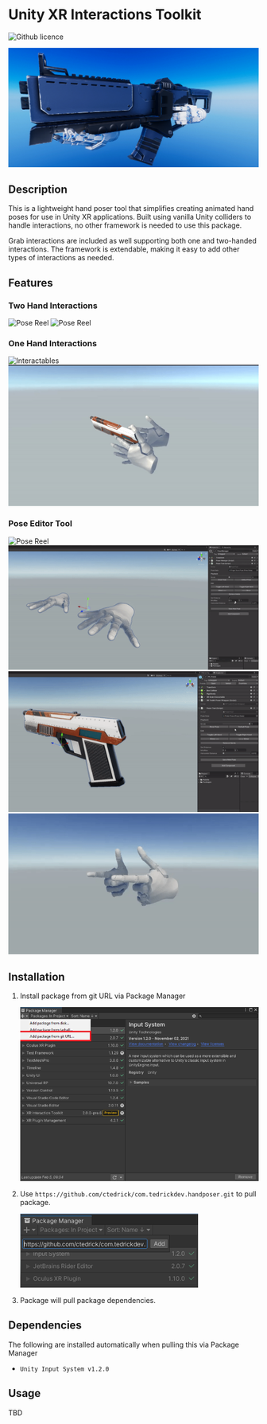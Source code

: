 # Unity XR Interactions Toolkit

![Github licence](http://img.shields.io/badge/license-MIT-blue.svg)

![Banner](Resources~/banner.png)

## Description
This is a lightweight hand poser tool that simplifies creating animated hand poses for use in Unity XR applications.
Built using vanilla Unity colliders to handle interactions, no other framework is needed to use this package.


Grab interactions are included as well supporting both one and two-handed interactions. 
The framework is extendable, making it easy to add other types of interactions as needed.

## Features

### Two Hand Interactions
![Pose Reel](Resources~/banner-video.gif)
![Pose Reel](Resources~/gun-pose-two-handed.gif)

### One Hand Interactions
![Interactables](Resources~/gun-pov.gif)
![Pistolero](Resources~/gun-pose.gif)

### Pose Editor Tool
![Pose Reel](Resources~/poser-editor-demo.gif)
![Pose Scrub Rotation](Resources~/pose-scrub.gif)
![Pose Scrub Distance](Resources~/pose-scrub-distance.gif)
![Pose Reel](Resources~/pose-reel.gif)

## Installation

1. Install package from git URL via Package Manager

    ![Package Manager Window](Resources~/Installation/packagemanager-git-url.png)

2. Use `https://github.com/ctedrick/com.tedrickdev.handposer.git` to pull package.

    ![Package Manager Repo](Resources~/Installation/packagemanager-repo.png)

3. Package will pull package dependencies.

## Dependencies
The following are installed automatically when pulling this via Package Manager

* `Unity Input System v1.2.0`

## Usage

TBD
